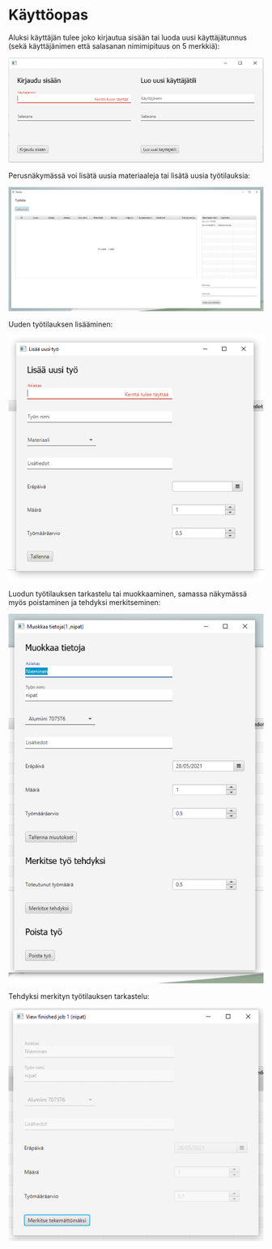 # Käyttöopas

Aluksi käyttäjän tulee joko kirjautua sisään tai luoda uusi käyttäjätunnus (sekä käyttäjänimen että salasanan nimimipituus on 5 merkkiä):

<img src="https://github.com/sarlijes/Worklist/blob/master/Documentation/pictures/user_guide_login.PNG?raw=true">

Perusnäkymässä voi lisätä uusia materiaaleja tai lisätä uusia työtilauksia:

<img src="https://github.com/sarlijes/Worklist/blob/master/Documentation/pictures/user_guide_main_view.PNG?raw=true">

Uuden työtilauksen lisääminen:

<img src="https://github.com/sarlijes/Worklist/blob/master/Documentation/pictures/user_guide_add_new_job.PNG?raw=true">

Luodun työtilauksen tarkastelu tai muokkaaminen, samassa näkymässä myös poistaminen ja tehdyksi merkitseminen:

<img src="https://github.com/sarlijes/Worklist/blob/master/Documentation/pictures/user_guide_open_job.PNG?raw=true">

Tehdyksi merkityn työtilauksen tarkastelu:

<img src="https://github.com/sarlijes/Worklist/blob/master/Documentation/pictures/user_guide_view_finished.PNG?raw=true">